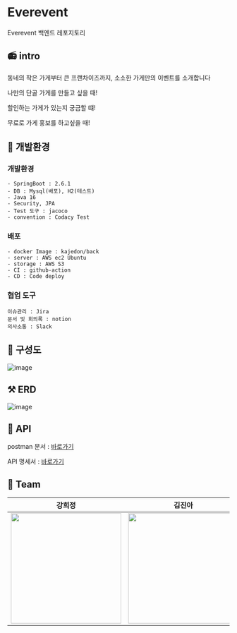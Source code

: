 # Everevent

Everevent 백엔드 레포지토리

## 📻 intro

동네의 작은 가게부터 큰 프랜차이즈까지, 소소한 가게만의 이벤트를 소개합니다

나만의 단골 가게를 만들고 싶을 때!

할인하는 가게가 있는지 궁금할 떄!

무료로 가게 홍보를 하고싶을 때!



## 🔨 개발환경

### 개발환경

```
- SpringBoot : 2.6.1
- DB : Mysql(배포), H2(테스트)
- Java 16
- Security, JPA
- Test 도구 : jacoco
- convention : Codacy Test
```



### 배포

```
- docker Image : kajedon/back
- server : AWS ec2 Ubuntu
- storage : AWS S3
- CI : github-action
- CD : Code deploy
```



### 협업 도구

```
이슈관리 : Jira
문서 및 회의록 : notion
의사소통 : Slack
```





## 📝 구성도

![image](https://user-images.githubusercontent.com/48792627/147008888-144bea8c-77ae-4fde-bec2-fdbe7a40e5bd.png)



## ⚒️ ERD

![image](https://user-images.githubusercontent.com/48792627/147009658-aa83ad9d-6de8-449e-b86d-7f7b4666bb7a.png)



## 🎯 API

postman 문서 : [바로가기](https://documenter.getpostman.com/view/17808429/UVRBo6d8)

API 명세서 : [바로가기](https://www.notion.so/oranjik/API-62562bdc6ffc4015963fde37a6e4f620)



## 🧐 Team

|강희정|김진아|허승연|
|:---:|:---:|:---:|
|<img src="https://user-images.githubusercontent.com/70589857/140476091-8bd10656-630d-4221-b6c0-fff3393be16e.png" height="250" />|<img src="https://user-images.githubusercontent.com/48792627/147010927-d0e4cfce-3b0e-408f-90be-fd55812a2b0b.png" height="250" />|<img src="https://user-images.githubusercontent.com/48792627/147010939-fa0442f2-0540-478b-b799-bdd03bd7cdfd.png" height="250" />
